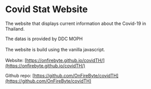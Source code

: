 # Covid Stat Website

The website that displays current information about the Covid-19 in Thailand.

The datas is provided by DDC MOPH\
\
The website is build using the vanilla javascript.\
\
Website: [https://onfirebyte.github.io/covidTH/](https://onfirebyte.github.io/covidTH/)

Github repo: [https://github.com/OnFireByte/covidTH](https://github.com/OnFireByte/covidTH)
